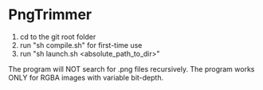 PngTrimmer
==========

1. cd to the git root folder
2. run "sh compile.sh" for first-time use
3. run "sh launch.sh <absolute_path_to_dir>"

The program will NOT search for .png files recursively.
The program works ONLY for RGBA images with variable bit-depth.
